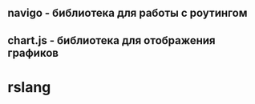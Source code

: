 ## navigo - библиотека для работы с роутингом
## chart.js - библиотека для отображения графиков



# rslang
